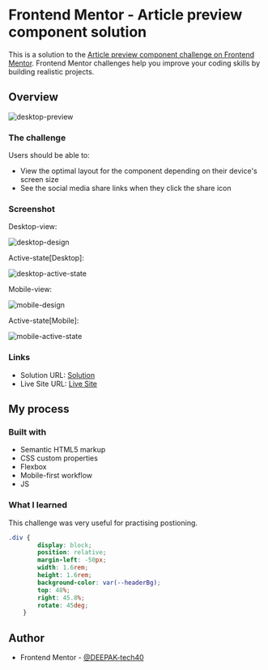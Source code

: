# Frontend Mentor - Article preview component solution

This is a solution to the [Article preview component challenge on Frontend Mentor](https://www.frontendmentor.io/challenges/article-preview-component-dYBN_pYFT). Frontend Mentor challenges help you improve your coding skills by building realistic projects.

## Overview

![desktop-preview](https://user-images.githubusercontent.com/94350356/194756379-78178f2f-9a29-4226-ba91-8a58e23af18b.jpg)


### The challenge

Users should be able to:

- View the optimal layout for the component depending on their device's screen size
- See the social media share links when they click the share icon

### Screenshot

Desktop-view:

![desktop-design](https://user-images.githubusercontent.com/94350356/194756392-3ec33abf-dd63-4568-bcc8-4b5ea0b9556d.jpg)

Active-state[Desktop]:

![desktop-active-state](https://user-images.githubusercontent.com/94350356/194756403-87a970a4-e1c2-4d90-b167-96e3b32d7e60.jpg)

Mobile-view:

![mobile-design](https://user-images.githubusercontent.com/94350356/194756422-c692f4f0-13c1-4c8a-88f9-69cdc7cfcfab.jpg)

Active-state[Mobile]:

![mobile-active-state](https://user-images.githubusercontent.com/94350356/194756429-ad4e33f4-fe97-43c9-bad2-8c608af2ec34.jpg)


### Links

- Solution URL: [Solution](https://www.frontendmentor.io/solutions/articlepreviewcomponent-4HqAtfmlmz)
- Live Site URL: [Live Site](https://deepak-tech40-articlepreview.netlify.app/)

## My process

### Built with

- Semantic HTML5 markup
- CSS custom properties
- Flexbox
- Mobile-first workflow
- JS

### What I learned

This challenge was very useful for practising postioning.

```css
.div {
        display: block;
        position: relative;
        margin-left: -50px;
        width: 1.6rem;
        height: 1.6rem;
        background-color: var(--headerBg);
        top: 48%;
        right: 45.8%;
        rotate: 45deg;
    }
```

## Author

- Frontend Mentor - [@DEEPAK-tech40](https://www.frontendmentor.io/profile/DEEPAK-tech40)
